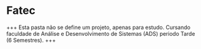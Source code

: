 # Fatec
+++
Esta pasta não se define um projeto, apenas para estudo.
Cursando faculdade de Análise e Desenvolvimento de Sistemas (ADS) periodo Tarde (6 Semestres).
+++

